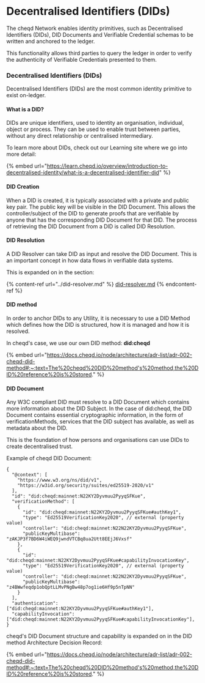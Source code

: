 # Decentralised Identifiers (DIDs)

The cheqd Network enables identity primitives, such as Decentralised Identifiers (DIDs), DID Documents and Verifiable Credential schemas to be written and anchored to the ledger.&#x20;

This functionality allows third parties to query the ledger in order to verify the authenticity of Verifiable Credentials presented to them.

### Decentralised Identifiers (DIDs)

Decentralised Identifiers (DIDs) are the most common identity primitive to exist on-ledger.&#x20;

#### What is a DID?

DIDs are unique identifiers, used to identity an organisation, individual, object or process. They can be used to enable trust between parties, without any direct relationship or centralised intermediary.&#x20;

To learn more about DIDs, check out our Learning site where we go into more detail:

{% embed url="https://learn.cheqd.io/overview/introduction-to-decentralised-identity/what-is-a-decentralised-identifier-did" %}

#### DID Creation

When a DID is created, it is typically associated with a private and public key pair. The public key will be visible in the DID Document. This allows the controller/subject of the DID to generate proofs that are verifiable by anyone that has the corresponding DID Document for that DID. The process of retrieving the DID Document from a DID is called DID Resolution.

#### DID Resolution <a href="#did-resolution" id="did-resolution"></a>

A DID Resolver can take DID as input and resolve the DID Document. This is an important concept in how data flows in verifiable data systems.

This is expanded on in the section:

{% content-ref url="../did-resolver.md" %}
[did-resolver.md](../did-resolver.md)
{% endcontent-ref %}

#### DID method

In order to anchor DIDs to any Utility, it is necessary to use a DID Method which defines how the DID is structured, how it is managed and how it is resolved.&#x20;

In cheqd's case, we use our own DID method: **did:cheqd**

{% embed url="https://docs.cheqd.io/node/architecture/adr-list/adr-002-cheqd-did-method#:~:text=The%20cheqd%20DID%20method's%20method,the%20DID%20reference%20is%20stored." %}

#### DID Document <a href="#did-document" id="did-document"></a>

Any W3C compliant DID must resolve to a DID Document which contains more information about the DID Subject. In the case of did:cheqd, the DID Document contains essential cryptographic information, in the form of verificationMethods, services that the DID subject has available, as well as metadata about the DID.&#x20;

This is the foundation of how persons and organisations can use DIDs to create decentralised trust.

Example of cheqd DID Document:

```
{
  "@context": [
    "https://www.w3.org/ns/did/v1",
    "https://w3id.org/security/suites/ed25519-2020/v1"
  ],
  "id": "did:cheqd:mainnet:N22KY2Dyvmuu2PyyqSFKue",
  "verificationMethod": [
    {
      "id": "did:cheqd:mainnet:N22KY2Dyvmuu2PyyqSFKue#authKey1",
      "type": "Ed25519VerificationKey2020", // external (property value)
      "controller": "did:cheqd:mainnet:N22N22KY2Dyvmuu2PyyqSFKue",
      "publicKeyMultibase": "zAKJP3f7BD6W4iWEQ9jwndVTCBq8ua2Utt8EEjJ6Vxsf"
    },
    {
      "id": "did:cheqd:mainnet:N22KY2Dyvmuu2PyyqSFKue#capabilityInvocationKey",
      "type": "Ed25519VerificationKey2020", // external (property value)
      "controller": "did:cheqd:mainnet:N22N22KY2Dyvmuu2PyyqSFKue",
      "publicKeyMultibase": "z4BWwfeqdp1obQptLLMvPNgBw48p7og1ie6Hf9p5nTpNN"
    }
  ],
  "authentication": ["did:cheqd:mainnet:N22KY2Dyvmuu2PyyqSFKue#authKey1"],
  "capabilityInvocation": ["did:cheqd:mainnet:N22KY2Dyvmuu2PyyqSFKue#capabilityInvocationKey"],
}
```

cheqd's DID Document structure and capability is expanded on in the DID method Architecture Decision Record:

{% embed url="https://docs.cheqd.io/node/architecture/adr-list/adr-002-cheqd-did-method#:~:text=The%20cheqd%20DID%20method's%20method,the%20DID%20reference%20is%20stored." %}



